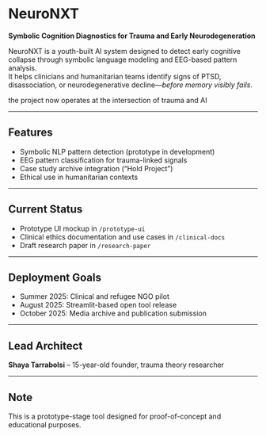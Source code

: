 # NeuroNXT
**Symbolic Cognition Diagnostics for Trauma and Early Neurodegeneration**

NeuroNXT is a youth-built AI system designed to detect early cognitive collapse through symbolic language modeling and EEG-based pattern analysis.  
It helps clinicians and humanitarian teams identify signs of PTSD, disassociation, or neurodegenerative decline—*before memory visibly fails*.

 the project now operates at the intersection of trauma and AI

---

## Features
- Symbolic NLP pattern detection (prototype in development)
- EEG pattern classification for trauma-linked signals
- Case study archive integration (“Hold Project”)
- Ethical use in humanitarian contexts

---

## Current Status
- Prototype UI mockup in `/prototype-ui`
- Clinical ethics documentation and use cases in `/clinical-docs`
- Draft research paper in `/research-paper`

---

## Deployment Goals
- Summer 2025: Clinical and refugee NGO pilot
- August 2025: Streamlit-based open tool release
- October 2025: Media archive and publication submission

---

## Lead Architect
**Shaya Tarrabolsi** – 15-year-old founder, trauma theory researcher

---

## Note
This is a prototype-stage tool designed for proof-of-concept and educational purposes.

